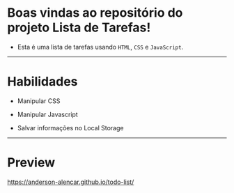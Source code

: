 # Boas vindas ao repositório do projeto Lista de Tarefas!

- Esta é uma lista de tarefas usando `HTML`, `CSS` e `JavaScript`.
---

# Habilidades

- Manipular CSS

- Manipular Javascript

- Salvar informações no Local Storage
--- 

# Preview

https://anderson-alencar.github.io/todo-list/
